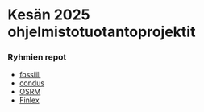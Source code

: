 # Kesän 2025 ohjelmistotuotantoprojektit

### Ryhmien repot

- [fossiili](https://github.com/nowcommunity/nowdatabase)
- [condus](https://github.com/amazing-race-condus/amazing-race-app)
- [OSRM](https://github.com/HY-OHTUPROJ-OSRM)
- [Finlex](https://github.com/ohjelmistotuotantoprojekti/SEB-yhteensopiva_finlex-lukija)
